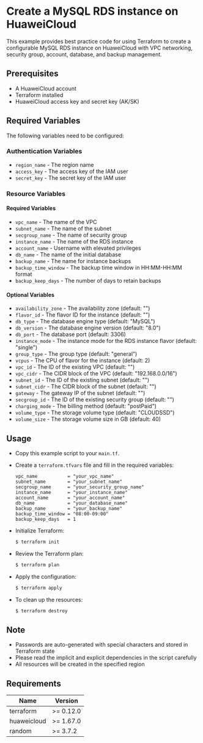 # Create a MySQL RDS instance on HuaweiCloud

This example provides best practice code for using Terraform to create a configurable MySQL RDS instance on
HuaweiCloud with VPC networking, security group, account, database, and backup management.

## Prerequisites

* A HuaweiCloud account
* Terraform installed
* HuaweiCloud access key and secret key (AK/SK)

## Required Variables

The following variables need to be configured:

### Authentication Variables

* `region_name` - The region name
* `access_key` - The access key of the IAM user
* `secret_key` - The secret key of the IAM user

### Resource Variables

#### Required Variables

* `vpc_name` - The name of the VPC
* `subnet_name` - The name of the subnet
* `secgroup_name` - The name of security group
* `instance_name` - The name of the RDS instance
* `account_name` - Username with elevated privileges
* `db_name` - The name of the initial database
* `backup_name` - The name for instance backups
* `backup_time_window` - The backup time window in HH:MM-HH:MM format
* `backup_keep_days` - The number of days to retain backups

#### Optional Variables

* `availability_zone` - The availability zone (default: "")
* `flavor_id` - The flavor ID for the instance (default: "")
* `db_type` - The database engine type (default: "MySQL")
* `db_version` - The database engine version (default: "8.0")
* `db_port` -  The database port (default: 3306)
* `instance_mode` - The instance mode for the RDS instance flavor (default: "single")
* `group_type` - The group type (default: "general")
* `vcpus` - The CPU of flavor for the instance (default: 2)
* `vpc_id` - The ID of the existing VPC (default: "")
* `vpc_cidr` - The CIDR block of the VPC (default: "192.168.0.0/16")
* `subnet_id` - The ID of the existing subnet (default: "")
* `subnet_cidr` - The CIDR block of the subnet (default: "")
* `gateway` - The gateway IP of the subnet (default: "")
* `secgroup_id` - The ID of the existing security group (default: "")
* `charging_mode` - The billing method (default: "postPaid")
* `volume_type` - The storage volume type (default: "CLOUDSSD")
* `volume_size` - The storage volume size in GB (default: 40)

## Usage

* Copy this example script to your `main.tf`.

* Create a `terraform.tfvars` file and fill in the required variables:

  ```hcl
  vpc_name           = "your_vpc_name"
  subnet_name        = "your_subnet_name"
  secgroup_name      = "your_security_group_name"
  instance_name      = "your_instance_name"
  account_name       = "your_account_name"
  db_name            = "your_database_name"
  backup_name        = "your_backup_name"
  backup_time_window = "08:00-09:00"
  backup_keep_days   = 1
  ```

* Initialize Terraform:

  ```bash
  $ terraform init
  ```

* Review the Terraform plan:

  ```bash
  $ terraform plan
  ```

* Apply the configuration:

  ```bash
  $ terraform apply
  ```

* To clean up the resources:

  ```bash
  $ terraform destroy
  ```

## Note

* Passwords are auto-generated with special characters and stored in Terraform state
* Please read the implicit and explicit dependencies in the script carefully
* All resources will be created in the specified region

## Requirements

| Name        | Version    |
|-------------|------------|
| terraform   | >= 0.12.0  |
| huaweicloud | >= 1.67.0  |
| random      | >= 3.7.2   |
